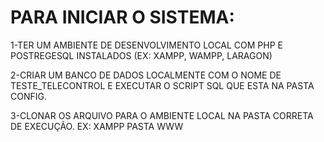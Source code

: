 # PARA INICIAR O SISTEMA:

1-TER UM AMBIENTE DE DESENVOLVIMENTO LOCAL COM PHP E POSTREGESQL INSTALADOS (EX: XAMPP, WAMPP, LARAGON)

2-CRIAR UM BANCO DE DADOS LOCALMENTE COM O NOME DE TESTE_TELECONTROL E EXECUTAR O SCRIPT SQL QUE ESTA NA PASTA CONFIG.

3-CLONAR OS ARQUIVO PARA O AMBIENTE LOCAL NA PASTA CORRETA DE EXECUÇÃO. EX: XAMPP PASTA WWW
